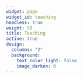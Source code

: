```yaml
---
widget: page
widget_id: teaching
headless: true
weight: 50
title: Teaching
active: true
design:
  columns: "2"
  background:
    text_color_light: false
    image_darken: 0
---
```

